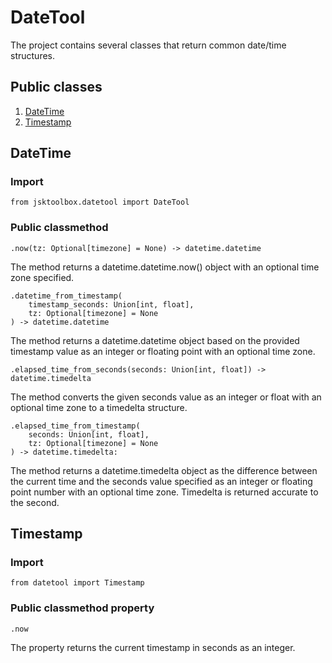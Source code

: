 # DateTool

The project contains several classes that return common date/time structures.

## Public classes

1. [DateTime](https://github.com/Szumak75/JskToolBox/blob/1.0.17/docs/DateTool.md#datetime)
1. [Timestamp](https://github.com/Szumak75/JskToolBox/blob/1.0.17/docs/DateTool.md#timestamp)

## DateTime

### Import

```
from jsktoolbox.datetool import DateTool
```

### Public classmethod

```
.now(tz: Optional[timezone] = None) -> datetime.datetime
```

The method returns a datetime.datetime.now() object with an optional time zone specified.

```
.datetime_from_timestamp(
    timestamp_seconds: Union[int, float],
    tz: Optional[timezone] = None
) -> datetime.datetime
```

The method returns a datetime.datetime object based on the provided timestamp value as an integer or floating point with an optional time zone.

```
.elapsed_time_from_seconds(seconds: Union[int, float]) -> datetime.timedelta
```

The method converts the given seconds value as an integer or float with an optional time zone to a timedelta structure.

```
.elapsed_time_from_timestamp(
    seconds: Union[int, float],
    tz: Optional[timezone] = None
) -> datetime.timedelta:
```

The method returns a datetime.timedelta object as the difference between the current time and the seconds value specified as an integer or floating point number with an optional time zone.
Timedelta is returned accurate to the second.

## Timestamp

### Import

```
from datetool import Timestamp
```

### Public classmethod property

```
.now
```

The property returns the current timestamp in seconds as an integer.
